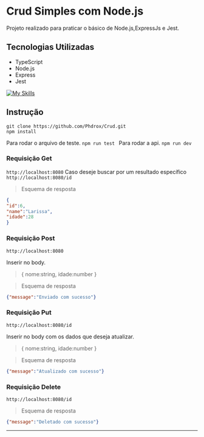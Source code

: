 # Crud Simples com Node.js

Projeto realizado para praticar o básico de Node.js,ExpressJs e Jest.

 ## Tecnologias Utilizadas

- TypeScript
- Node.js
- Express
- Jest
  
[![My Skills](https://skillicons.dev/icons?i=nodejs,jest,express,typescript)](https://skillicons.dev)

## Instrução

```
git clone https://github.com/Phdrox/Crud.git
npm install
```
Para rodar o arquivo de teste.
```npm run test ```
Para rodar a api.
```npm run dev ```
### Requisição Get
``http://localhost:8080``
Caso deseje buscar por um resultado específico
``http://localhost:8080/id``

>Esquema de resposta

```json
{
"id":6,
"name":"Larissa",
"idade":28
}
```
### Requisição Post
``http://localhost:8080``

Inserir no body.
>{ nome:string, idade:number }

>Esquema de resposta

```json
{"message":"Enviado com sucesso"}
```

### Requisição Put
``http://localhost:8080/id``

Inserir no body com os dados que deseja atualizar.
>{ nome:string, idade:number }

>Esquema de resposta

```json
{"message":"Atualizado com sucesso"}
```

### Requisição Delete
``http://localhost:8080/id``

>Esquema de resposta

```json
{"message":"Deletado com sucesso"}
```
________________________________________________________________________________________________________







